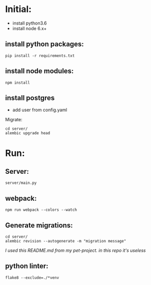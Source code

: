 # Initial:

- install python3.6
- install node 6.x+


## install python packages:
`pip install -r requirements.txt`

## install node modules:
`npm install`

## install postgres
- add user from config.yaml

Migrate:
```
cd server/
alembic upgrade head
```

# Run:

## Server:
```
server/main.py
```

## webpack:
```
npm run webpack --colors --watch
```

## Generate migrations:
```
cd server/
alembic revision --autogenerate -m "migration message"
```

*I used this README.md from my pet-project. in this repo it's useless*

## python linter:
```
flake8 --exclude=./*venv
```